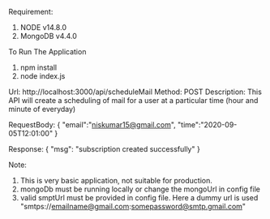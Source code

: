 Requirement:
1) NODE v14.8.0
2) MongoDB v4.4.0

To Run The Application
1) npm install
2) node index.js

Url: http://localhost:3000/api/scheduleMail
Method: POST
Description: This API will create a scheduling of mail for a user at a particular time (hour and minute of everyday)

RequestBody: {
        "email":"niskumar15@gmail.com",
        "time":"2020-09-05T12:01:00"
    }

Response: {
        "msg": "subscription created successfully"
    }

Note:
1) This is very basic application, not suitable for production.
2) mongoDb must be running locally or change the mongoUrl in config file
3) valid smptUrl must be provided in config file. Here a dummy url is used "smtps://emailname@gmail.com:somepassword@smtp.gmail.com"
